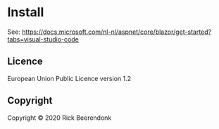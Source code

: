 # Install

See: https://docs.microsoft.com/nl-nl/aspnet/core/blazor/get-started?tabs=visual-studio-code

## Licence

European Union Public Licence version 1.2

## Copyright

Copyright © 2020 Rick Beerendonk
